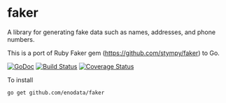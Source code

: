 # faker

A library for generating fake data such as names, addresses, and phone numbers.

This is a port of Ruby Faker gem (https://github.com/stympy/faker) to Go.

[![GoDoc](https://godoc.org/github.com/enodata/faker?status.svg)](https://godoc.org/github.com/enodata/faker)
[![Build Status](https://drone.io/github.com/enodata/faker/status.png)](https://drone.io/github.com/enodata/faker/latest)
[![Coverage Status](https://coveralls.io/repos/enodata/faker/badge.svg?branch=master)](https://coveralls.io/r/enodata/faker?branch=master)

To install

    go get github.com/enodata/faker
